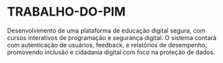 # TRABALHO-DO-PIM
Desenvolvimento de uma plataforma de educação digital segura, com cursos interativos de programação e segurança digital. O sistema contará com autenticação de usuários, feedback, e relatórios de desempenho, promovendo inclusão e cidadania digital com foco na proteção de dados.
